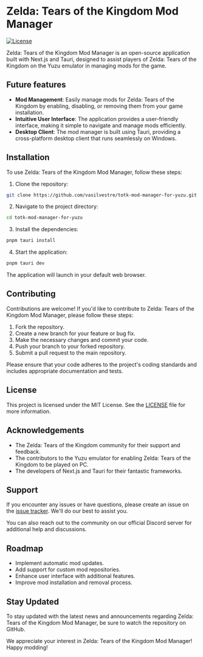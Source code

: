 # Zelda: Tears of the Kingdom Mod Manager

[![License](https://img.shields.io/badge/license-MIT-blue.svg)](https://github.com/vasilvestre/totk-mod-manager-for-yuzu/blob/main/LICENSE)

Zelda: Tears of the Kingdom Mod Manager is an open-source application built with Next.js and Tauri, designed to assist players of Zelda: Tears of the Kingdom on the Yuzu emulator in managing mods for the game.

## Future features

- **Mod Management**: Easily manage mods for Zelda: Tears of the Kingdom by enabling, disabling, or removing them from your game installation.
- **Intuitive User Interface**: The application provides a user-friendly interface, making it simple to navigate and manage mods efficiently.
- **Desktop Client**: The mod manager is built using Tauri, providing a cross-platform desktop client that runs seamlessly on Windows.

## Installation

To use Zelda: Tears of the Kingdom Mod Manager, follow these steps:

1. Clone the repository:

```bash
git clone https://github.com/vasilvestre/totk-mod-manager-for-yuzu.git
```

2. Navigate to the project directory:

```bash
cd totk-mod-manager-for-yuzu
```

3. Install the dependencies:

```bash
pnpm tauri install
```

4. Start the application:

```bash
pnpm tauri dev
```

The application will launch in your default web browser.

## Contributing

Contributions are welcome! If you'd like to contribute to Zelda: Tears of the Kingdom Mod Manager, please follow these steps:

1. Fork the repository.
2. Create a new branch for your feature or bug fix.
3. Make the necessary changes and commit your code.
4. Push your branch to your forked repository.
5. Submit a pull request to the main repository.

Please ensure that your code adheres to the project's coding standards and includes appropriate documentation and tests.

## License

This project is licensed under the MIT License. See the [LICENSE](https://github.com/vasilvestre/totk-mod-manager-for-yuzu/blob/main/LICENSE) file for more information.

## Acknowledgements

- The Zelda: Tears of the Kingdom community for their support and feedback.
- The contributors to the Yuzu emulator for enabling Zelda: Tears of the Kingdom to be played on PC.
- The developers of Next.js and Tauri for their fantastic frameworks.

## Support

If you encounter any issues or have questions, please create an issue on the [issue tracker](https://github.com/vasilvestre/totk-mod-manager-for-yuzu/issues). We'll do our best to assist you.

You can also reach out to the community on our official Discord server for additional help and discussions.

## Roadmap

- Implement automatic mod updates.
- Add support for custom mod repositories.
- Enhance user interface with additional features.
- Improve mod installation and removal process.

## Stay Updated

To stay updated with the latest news and announcements regarding Zelda: Tears of the Kingdom Mod Manager, be sure to watch the repository on GitHub.

We appreciate your interest in Zelda: Tears of the Kingdom Mod Manager! Happy modding!
